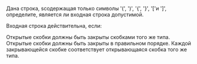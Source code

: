Дана строка, sсодержащая только символы '(', ')', '{', '}', '['и ']', определите, является ли входная строка допустимой.

Входная строка действительна, если:

Открытые скобки должны быть закрыты скобками того же типа.
Открытые скобки должны быть закрыты в правильном порядке.
Каждой закрывающейся скобке соответствует открывающаяся скобка того же типа.
